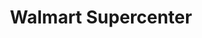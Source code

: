 ---
title: "Walmart Supercenter"
url: /greenville/walmart-supercenter-pelham-road/
shop: Supermarkt
---